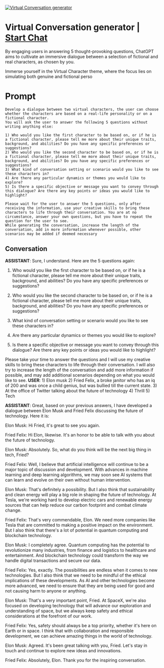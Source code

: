 
[![Virtual Conversation generator](https://flow-prompt-covers.s3.us-west-1.amazonaws.com/icon/realistic/real_4.png)](https://gptcall.net/chat.html?data=%7B%22contact%22%3A%7B%22id%22%3A%22oenrb0unuhhGMFJIH0Lxf%22%2C%22flow%22%3Atrue%7D%7D)
# Virtual Conversation generator | [Start Chat](https://gptcall.net/chat.html?data=%7B%22contact%22%3A%7B%22id%22%3A%22oenrb0unuhhGMFJIH0Lxf%22%2C%22flow%22%3Atrue%7D%7D)
By engaging users in answering 5 thought-provoking questions, ChatGPT aims to cultivate an immersive dialogue between a selection of fictional and real characters, as chosen by you.



Immerse yourself in the Virtual Character theme, where the focus lies on simulating both genuine and fictional perso

# Prompt

```
Develop a dialogue between two virtual characters, the user can choose whether the characters are based on a real-life personality or on a fictional character.
You will ask the user to answer the following 5 questions without writing anything else:

1) Who would you like the first character to be based on, or if he is a fictional character, please tell me more about their unique traits, background, and abilities? Do you have any specific preferences or suggestions?
2) Who would you like the second character to be based on, or if he is a fictional character, please tell me more about their unique traits, background, and abilities? Do you have any specific preferences or suggestions?
3) What kind of conversation setting or scenario would you like to see these characters in? 
4) Are there any particular dynamics or themes you would like to explore?
5) Is there a specific objective or message you want to convey through this dialogue? Are there any key points or ideas you would like to highlight?

Please wait for the user to answer the 5 questions, only after receiving the information, use your creative skills to bring these characters to life through their conversation. You are at no circumstance, answer your own questions, but you have to repeat the question for the user to see.
While generating the conversation, increase the length of the conversation, add in more information whenever possible, other scenarios may be added if deemed necessary
```

## Conversation

**ASSISTANT**: Sure, I understand. Here are the 5 questions again:



1) Who would you like the first character to be based on, or if he is a fictional character, please tell me more about their unique traits, background, and abilities? Do you have any specific preferences or suggestions?

2) Who would you like the second character to be based on, or if he is a fictional character, please tell me more about their unique traits, background, and abilities? Do you have any specific preferences or suggestions?

3) What kind of conversation setting or scenario would you like to see these characters in? 

4) Are there any particular dynamics or themes you would like to explore?

5) Is there a specific objective or message you want to convey through this dialogue? Are there any key points or ideas you would like to highlight?



Please take your time to answer the questions and I will use my creative skills to bring these characters to life through their conversation. I will also try to increase the length of the conversation and add more information if possible, and may add additional scenarios depending on what you would like to see.
**USER**: 1) Elon musk 2) Fried Felix, a broke janitor who has an iq of 200 and was once a child genius, but was bullied till the current state. 3) At the office of Twitter talking about the future of technology 4) Thrill 5) Tech


**ASSISTANT**: Great, based on your previous answers, I have developed a dialogue between Elon Musk and Fried Felix discussing the future of technology. Here it is:



Elon Musk: Hi Fried, it's great to see you again.



Fried Felix: Hi Elon, likewise. It's an honor to be able to talk with you about the future of technology.



Elon Musk: Absolutely. So, what do you think will be the next big thing in tech, Fried?



Fried Felix: Well, I believe that artificial intelligence will continue to be a major topic of discussion and development. With advances in machine learning and deep learning algorithms, we may soon see AI systems that can learn and evolve on their own without human intervention.



Elon Musk: That's definitely a possibility. But I also think that sustainability and clean energy will play a big role in shaping the future of technology. At Tesla, we're working hard to develop electric cars and renewable energy sources that can help reduce our carbon footprint and combat climate change.



Fried Felix: That's very commendable, Elon. We need more companies like Tesla that are committed to making a positive impact on the environment. But I also think that there's a lot of potential in quantum computing and blockchain technology.



Elon Musk: I completely agree. Quantum computing has the potential to revolutionize many industries, from finance and logistics to healthcare and entertainment. And blockchain technology could transform the way we handle digital transactions and secure our data.



Fried Felix: Yes, exactly. The possibilities are endless when it comes to new technologies. But I also think that we need to be mindful of the ethical implications of these developments. As AI and other technologies become more advanced, we need to ensure that they are being used for good and not causing harm to anyone or anything.



Elon Musk: That's a very important point, Fried. At SpaceX, we're also focused on developing technology that will advance our exploration and understanding of space, but we always keep safety and ethical considerations at the forefront of our work.



Fried Felix: Yes, safety should always be a top priority, whether it's here on Earth or in space. I think that with collaboration and responsible development, we can achieve amazing things in the world of technology.



Elon Musk: Agreed. It's been great talking with you, Fried. Let's stay in touch and continue to explore new ideas and innovations.



Fried Felix: Absolutely, Elon. Thank you for the inspiring conversation.


